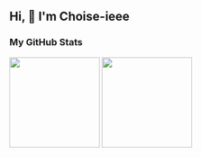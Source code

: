 ## Hi, 👋 I'm Choise-ieee

### My GitHub Stats


<div align="left">
  <img  height="160em" src="https://github-readme-stats.vercel.app/api?username=Choise-ieee&show_icons=true" /> 
  <img  height="160em" src="https://github-readme-stats.vercel.app/api/top-langs/?username=Choise-ieee&layout=compact&langs_count=6&text_color=000&icon_color=fff&theme=graywhite" />
</div>
